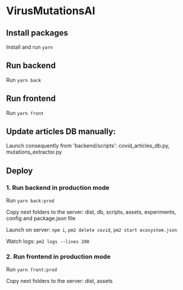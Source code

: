 # VirusMutationsAI



## Install packages

Install and run `yarn`


## Run backend

Run `yarn back`

## Run frontend

Run `yarn front`


## Update articles DB manually:

Launch consequently from 'backend/scripts': covid_articles_db.py, mutations_extractor.py


## Deploy

### 1. Run backend in production mode

Run `yarn back:prod`

Copy next folders to the server: dist, db, scripts, assets, experiments, config and package.json file

Launch on server: `npm i`, `pm2 delete covid`, `pm2 start ecosystem.json`

Watch logs: `pm2 logs --lines 200`


### 2. Run frontend in production mode

Run `yarn front:prod`

Copy next folders to the server: dist, assets


